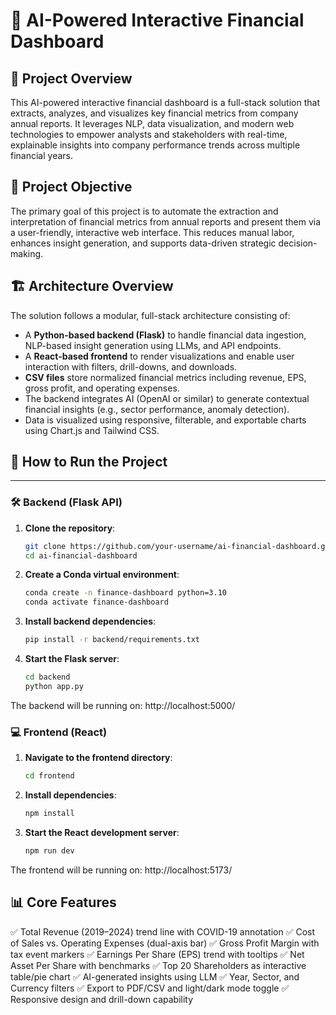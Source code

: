 # 🧠 AI-Powered Interactive Financial Dashboard

## 📌 Project Overview

This AI-powered interactive financial dashboard is a full-stack solution that extracts, analyzes, and visualizes key financial metrics from company annual reports. It leverages NLP, data visualization, and modern web technologies to empower analysts and stakeholders with real-time, explainable insights into company performance trends across multiple financial years.

## 🎯 Project Objective

The primary goal of this project is to automate the extraction and interpretation of financial metrics from annual reports and present them via a user-friendly, interactive web interface. This reduces manual labor, enhances insight generation, and supports data-driven strategic decision-making.

## 🏗️ Architecture Overview

The solution follows a modular, full-stack architecture consisting of:
- A **Python-based backend (Flask)** to handle financial data ingestion, NLP-based insight generation using LLMs, and API endpoints.
- A **React-based frontend** to render visualizations and enable user interaction with filters, drill-downs, and downloads.
- **CSV files** store normalized financial metrics including revenue, EPS, gross profit, and operating expenses.
- The backend integrates AI (OpenAI or similar) to generate contextual financial insights (e.g., sector performance, anomaly detection).
- Data is visualized using responsive, filterable, and exportable charts using Chart.js and Tailwind CSS.

## 🚀 How to Run the Project

---

### 🛠️ Backend (Flask API)

1. **Clone the repository**:
   ```bash
   git clone https://github.com/your-username/ai-financial-dashboard.git
   cd ai-financial-dashboard

2. **Create a Conda virtual environment**:
    ```bash
    conda create -n finance-dashboard python=3.10
    conda activate finance-dashboard

3. **Install backend dependencies**:
    ```bash
    pip install -r backend/requirements.txt

4. **Start the Flask server**:
    ```bash
    cd backend
    python app.py

The backend will be running on: http://localhost:5000/


### 💻 Frontend (React)
1. **Navigate to the frontend directory**:
    ```bash
    cd frontend

2. **Install dependencies**:
    ```bash
    npm install

3. **Start the React development server**:
    ```bash
    npm run dev

The frontend will be running on: http://localhost:5173/


## 📊 Core Features

✅ Total Revenue (2019–2024) trend line with COVID-19 annotation
✅ Cost of Sales vs. Operating Expenses (dual-axis bar)
✅ Gross Profit Margin with tax event markers
✅ Earnings Per Share (EPS) trend with tooltips
✅ Net Asset Per Share with benchmarks
✅ Top 20 Shareholders as interactive table/pie chart
✅ AI-generated insights using LLM
✅ Year, Sector, and Currency filters
✅ Export to PDF/CSV and light/dark mode toggle
✅ Responsive design and drill-down capability

